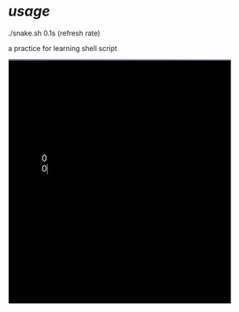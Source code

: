 *usage*
=====================
./snake.sh 0.1s (refresh rate)

a practice for learning shell script


![image](snake.gif)
